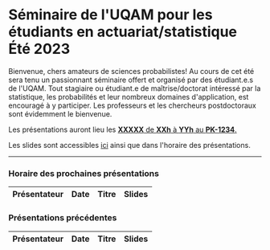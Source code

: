 # Séminaire de l'UQAM pour les étudiants en actuariat/statistique <br> Été 2023

Bienvenue, chers amateurs de sciences probabilistes! Au cours de cet été sera tenu un passionnant séminaire offert et organisé par des étudiant.e.s de l'UQAM. Tout stagiaire ou étudiant.e de maîtrise/doctorat intéressé par la statistique, les probabilités et leur nombreux domaines d'application, est encouragé à y participer. Les professeurs et les chercheurs postdoctoraux sont évidemment le bienvenue. 

Les présentations auront lieu les <ins> **XXXXX** de **XXh** à **YYh** au **PK-1234**. </ins>

Les slides sont accessibles [ici](Slides/) ainsi que dans l'horaire des présentations.

---
### Horaire des prochaines présentations
**Présentateur** | **Date** | **Titre** | **Slides**
:---: | :---: | :---: | :---:

### Présentations précédentes
**Présentateur** | **Date** | **Titre** | **Slides**
:---: | :---: | :---: | :---:
